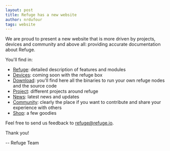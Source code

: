 ```yaml
---
layout: post
title: Refuge has a new website
author: nrdufour
tags: website
---
```


We are proud to present a new website that is more driven by projects, devices and community and above all: providing accurate documentation about Refuge.

You'll find in:

+ [Refuge](/details): detailed description of features and modules
+ [Devices](/devices): coming soon with the refuge box
+ [Download](/download): you'll find here all the binaries to run your own refuge nodes and the source code
+ [Project](/project): different projects around refuge
+ [News](/news): latest news and updates
+ [Community](/community): clearly the place if you want to contribute and share your experience with others
+ [Shop](/shop): a few goodies

Feel free to send us feedback to [refuge@refuge.io](mailto:refuge@refuge.io).

Thank you!

-- Refuge Team

